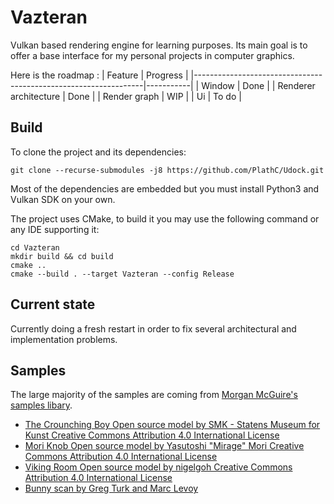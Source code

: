 # Vazteran

Vulkan based rendering engine for learning purposes. Its main goal is to offer a base interface
for my personal projects in computer graphics. 

Here is the roadmap :
| Feature                                                         | Progress  |
|-----------------------------------------------------------------|-----------|
| Window                                                          | Done      |
| Renderer architecture                                           | Done      |
| Render graph                                                    | WIP       |
| Ui                                                              | To do     |

## Build 

To clone the project and its dependencies:
```
git clone --recurse-submodules -j8 https://github.com/PlathC/Udock.git
```

Most of the dependencies are embedded but you must install Python3 and Vulkan SDK on your own.

The project uses CMake, to build it you may use the following command or any IDE supporting it:
```
cd Vazteran
mkdir build && cd build
cmake ..
cmake --build . --target Vazteran --config Release
```

## Current state

Currently doing a fresh restart in order to fix several architectural and implementation problems.

## Samples 

The large majority of the samples are coming from [Morgan McGuire's samples libary](https://casual-effects.com/data/).

- [The Crounching Boy Open source model by SMK - Statens Museum for Kunst Creative Commons Attribution 4.0 International License](https://www.myminifactory.com/object/3d-print-the-crouching-boy-104413)
- [Mori Knob Open source model by Yasutoshi "Mirage" Mori Creative Commons Attribution 4.0 International License](https://github.com/lighttransport/lighttransportequation-orb)
- [Viking Room Open source model by nigelgoh Creative Commons Attribution 4.0 International License](https://sketchfab.com/3d-models/viking-room-a49f1b8e4f5c4ecf9e1fe7d81915ad38)
- [Bunny scan by Greg Turk and Marc Levoy](https://faculty.cc.gatech.edu/~turk/bunny/bunny.html)
